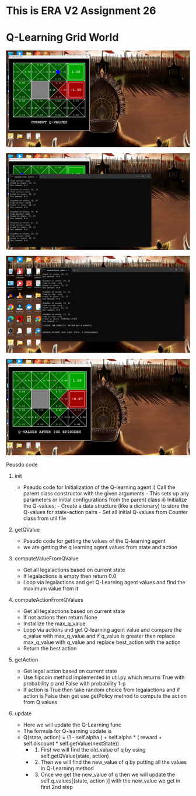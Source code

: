 
# This is ERA V2 Assignment 26

# Q-Learning Grid World

![Output 1](Assignment_1_Q_Learning_Grid/output_images/output_1.png)

![Output 2](Assignment_1_Q_Learning_Grid/output_images/output_2.png)

![Output 3](Assignment_1_Q_Learning_Grid/output_images/output_3.png)

![Output 4](Assignment_1_Q_Learning_Grid/output_images/output_4.png)

Peusdo code
1) init
   - Pseudo code for Initialization of the Q-learning agent
   i)  Call the parent class constructor with the given arguments
          - This sets up any parameters or initial configurations from the parent class
   ii) Initialize the Q-values:
          - Create a data structure (like a dictionary) to store the Q-values for state-action pairs
          - Set all initial Q-values from Counter class from util file

2) getQValue
     - Pseudo code for getting the values of the Q-learning agent
     - we are getting the q learning agent values from state and action

3) computeValueFromQValue
     - Get all legalactions based on current state
     - If legalactions is empty then return 0.0
     - Loop via legalactions and get Q-Learning agent values and find the maximum value from it
  
4) computeActionFromQValues
      - Get all legalactions based on current state
      - If not actions then return None
      - Installize the max_q_value
      - Lopp via actions and get Q-learning agent value and compare the q_value with max_q_value and if q_value is greater then replace max_q_value with q_value
             and replace best_action with the action
      - Return the best action
  
5) getAction
      - Get legal action based on current state
      - Use flipcoin method implemented in util.py which returns True with probability p and False with probability 1-p
      - If action is True then take random choice from legalactions and if action is False then get use getPolicy method to compute the action from Q values


6) update
     - Here we will update the Q-Learning func
     - The formula for Q-learning update is
     - Q(state, action) = (1 - self.alpha ) + self.alpha * ( reward + self.discount * self.getValue(nextState))
          - 1. First we will find the old_value of q by using self.getQValue(state, action)
          - 2. Then we will find the new_value of q by putting all the values in Q-Learning method
          - 3. Once we get the new_value of q then we will update the self.q_values[(state, action )] with the new_value we get in first 2nd step
